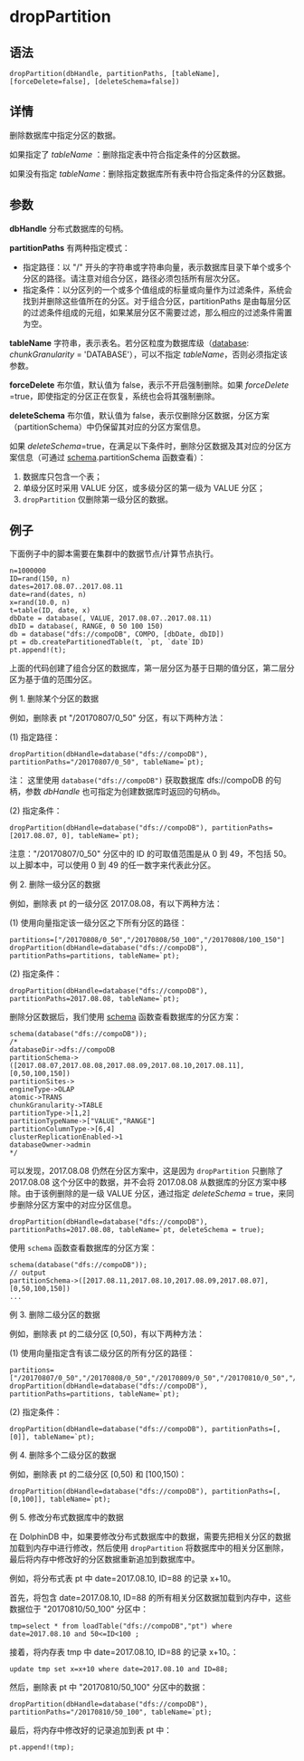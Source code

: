 # dropPartition

## 语法

`dropPartition(dbHandle, partitionPaths, [tableName],
[forceDelete=false],
[deleteSchema=false])`

## 详情

删除数据库中指定分区的数据。

如果指定了 *tableName* ：删除指定表中符合指定条件的分区数据。

如果没有指定 *tableName*：删除指定数据库所有表中符合指定条件的分区数据。

## 参数

**dbHandle** 分布式数据库的句柄。

**partitionPaths** 有两种指定模式：

* 指定路径：以 "/" 开头的字符串或字符串向量，表示数据库目录下单个或多个分区的路径。请注意对组合分区，路径必须包括所有层次分区。
* 指定条件：以分区列的一个或多个值组成的标量或向量作为过滤条件，系统会找到并删除这些值所在的分区。对于组合分区，partitionPaths
  是由每层分区的过滤条件组成的元组，如果某层分区不需要过滤，那么相应的过滤条件需置为空。

**tableName** 字符串，表示表名。若分区粒度为数据库级（[database](database.html): *chunkGranularity* = 'DATABASE'），可以不指定
*tableName*，否则必须指定该参数。

**forceDelete** 布尔值，默认值为 false，表示不开启强制删除。如果 *forceDelete*
=true，即使指定的分区正在恢复，系统也会将其强制删除。

**deleteSchema** 布尔值，默认值为
false，表示仅删除分区数据，分区方案（partitionSchema）中仍保留其对应的分区方案信息。

如果
*deleteSchema*=true，在满足以下条件时，删除分区数据及其对应的分区方案信息（可通过 [schema](../s/schema.html).partitionSchema 函数查看）：

1. 数据库只包含一个表；
2. 单级分区时采用 VALUE 分区，或多级分区的第一级为 VALUE 分区；
3. `dropPartition` 仅删除第一级分区的数据。

## 例子

下面例子中的脚本需要在集群中的数据节点/计算节点执行。

```
n=1000000
ID=rand(150, n)
dates=2017.08.07..2017.08.11
date=rand(dates, n)
x=rand(10.0, n)
t=table(ID, date, x)
dbDate = database(, VALUE, 2017.08.07..2017.08.11)
dbID = database(, RANGE, 0 50 100 150)
db = database("dfs://compoDB", COMPO, [dbDate, dbID])
pt = db.createPartitionedTable(t, `pt, `date`ID)
pt.append!(t);
```

上面的代码创建了组合分区的数据库，第一层分区为基于日期的值分区，第二层分区为基于值的范围分区。

例 1. 删除某个分区的数据

例如，删除表 pt "/20170807/0\_50" 分区，有以下两种方法：

(1) 指定路径：

```
dropPartition(dbHandle=database("dfs://compoDB"), partitionPaths="/20170807/0_50", tableName=`pt);
```

注： 这里使用 `database("dfs://compoDB")` 获取数据库
dfs://compoDB 的句柄，参数 *dbHandle* 也可指定为创建数据库时返回的句柄`db`。

(2) 指定条件：

```
dropPartition(dbHandle=database("dfs://compoDB"), partitionPaths=[2017.08.07, 0], tableName=`pt);
```

注意："/20170807/0\_50" 分区中的 ID 的可取值范围是从 0 到 49，不包括 50。以上脚本中，可以使用 0 到 49 的任一数字来代表此分区。

例 2. 删除一级分区的数据

例如，删除表 pt 的一级分区 2017.08.08，有以下两种方法：

(1) 使用向量指定该一级分区之下所有分区的路径：

```
partitions=["/20170808/0_50","/20170808/50_100","/20170808/100_150"]
dropPartition(dbHandle=database("dfs://compoDB"), partitionPaths=partitions, tableName=`pt);
```

(2) 指定条件：

```
dropPartition(dbHandle=database("dfs://compoDB"), partitionPaths=2017.08.08, tableName=`pt);
```

删除分区数据后，我们使用 [schema](../s/schema.html)
函数查看数据库的分区方案：

```
schema(database("dfs://compoDB"));
/*
databaseDir->dfs://compoDB
partitionSchema->([2017.08.07,2017.08.08,2017.08.09,2017.08.10,2017.08.11],[0,50,100,150])
partitionSites->
engineType->OLAP
atomic->TRANS
chunkGranularity->TABLE
partitionType->[1,2]
partitionTypeName->["VALUE","RANGE"]
partitionColumnType->[6,4]
clusterReplicationEnabled->1
databaseOwner->admin
*/
```

可以发现，2017.08.08 仍然在分区方案中，这是因为 `dropPartition` 只删除了
2017.08.08 这个分区中的数据，并不会将 2017.08.08 从数据库的分区方案中移除。由于该例删除的是一级 VALUE 分区，通过指定
*deleteSchema* = true，来同步删除分区方案中的对应分区信息。

```
dropPartition(dbHandle=database("dfs://compoDB"), partitionPaths=2017.08.08, tableName=`pt, deleteSchema = true);
```

使用 `schema` 函数查看数据库的分区方案：

```
schema(database("dfs://compoDB"));
// output
partitionSchema->([2017.08.11,2017.08.10,2017.08.09,2017.08.07],[0,50,100,150])
...
```

例 3. 删除二级分区的数据

例如，删除表 pt 的二级分区 [0,50)，有以下两种方法：

(1) 使用向量指定含有该二级分区的所有分区的路径：

```
partitions=["/20170807/0_50","/20170808/0_50","/20170809/0_50","/20170810/0_50","/20170811/0_50"]
dropPartition(dbHandle=database("dfs://compoDB"), partitionPaths=partitions, tableName=`pt);
```

(2) 指定条件：

```
dropPartition(dbHandle=database("dfs://compoDB"), partitionPaths=[,[0]], tableName=`pt);
```

例 4. 删除多个二级分区的数据

例如，删除表 pt 的二级分区 [0,50) 和 [100,150)：

```
dropPartition(dbHandle=database("dfs://compoDB"), partitionPaths=[,[0,100]], tableName=`pt);
```

例 5. 修改分布式数据库中的数据

在 DolphinDB 中，如果要修改分布式数据库中的数据，需要先把相关分区的数据加载到内存中进行修改，然后使用
`dropPartition` 将数据库中的相关分区删除，最后将内存中修改好的分区数据重新追加到数据库中。

例如，将分布式表 pt 中 date=2017.08.10, ID=88 的记录 x+10。

首先，将包含 date=2017.08.10, ID=88 的所有相关分区数据加载到内存中，这些数据位于 "20170810/50\_100" 分区中：

```
tmp=select * from loadTable("dfs://compoDB","pt") where date=2017.08.10 and 50<=ID<100 ;
```

接着，将内存表 tmp 中 date=2017.08.10, ID=88 的记录 x+10。：

```
update tmp set x=x+10 where date=2017.08.10 and ID=88;
```

然后，删除表 pt 中 "20170810/50\_100" 分区中的数据：

```
dropPartition(dbHandle=database("dfs://compoDB"), partitionPaths="/20170810/50_100", tableName=`pt);
```

最后，将内存中修改好的记录追加到表 pt 中：

```
pt.append!(tmp);
```

